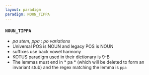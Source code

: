 ```yaml
---
layout: paradigm
paradigm: NOUN_TIPPA
---
```

### ` NOUN_TIPPA `

* _pa stem, ppa : po variations_
* Universal POS is NOUN and legacy POS is NOUN
* suffixes use back vowel harmony
* KOTUS paradigm used in their dictionary is 9-B
* The lemmas must end in * pa * (which will be deleted to form an invariant stub) and the regex matching the lemma is ` ppa `
